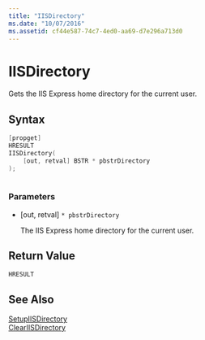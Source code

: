 ```yaml
---
title: "IISDirectory"
ms.date: "10/07/2016"
ms.assetid: cf44e587-74c7-4ed0-aa69-d7e296a713d0
---
```

# IISDirectory
Gets the IIS Express home directory for the current user.  
  
## Syntax  
  
```cpp  
[propget]  
HRESULT  
IISDirectory(  
    [out, retval] BSTR * pbstrDirectory  
);  
  
```  
  
### Parameters  
  
-   [out, retval] `* pbstrDirectory`  
  
     The IIS Express home directory for the current user.  
  
## Return Value  
 `HRESULT`  
  
## See Also  
 [SetupIISDirectory](../../extensions/express-api-reference/setupiisdirectory.md)   
 [ClearIISDirectory](../../extensions/express-api-reference/cleariisdirectory.md)